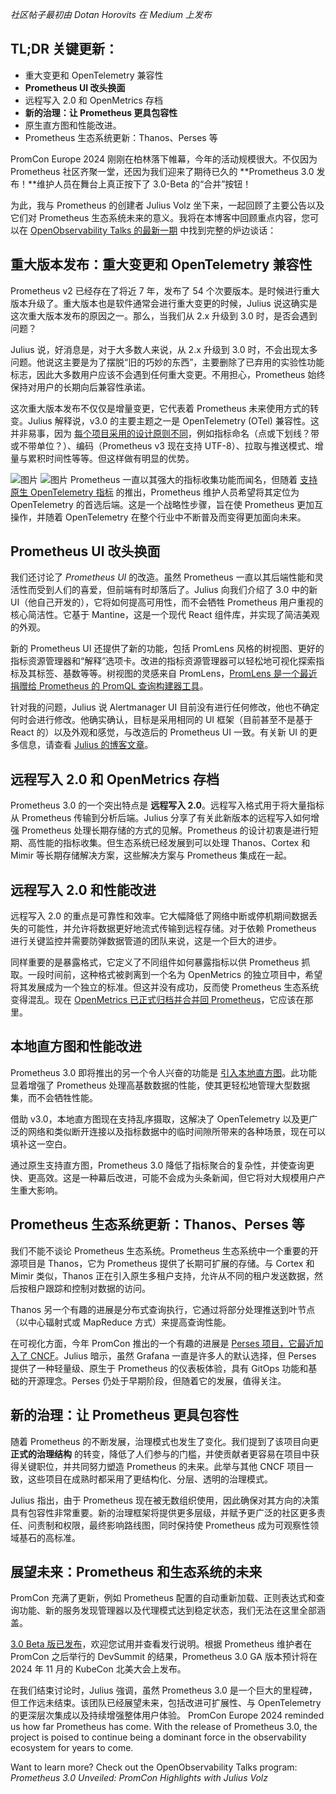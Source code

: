 *社区帖子最初由 Dotan Horovits 在 Medium 上发布*
## TL;DR 关键更新：
* 重大变更和 OpenTelemetry 兼容性
* **Prometheus UI 改头换面**
* 远程写入 2.0 和 OpenMetrics 存档
* **新的治理：让 Prometheus 更具包容性**
* 原生直方图和性能改进。
* Prometheus 生态系统更新：Thanos、Perses 等

PromCon Europe 2024 刚刚在柏林落下帷幕，今年的活动规模很大。不仅因为 Prometheus 社区齐聚一堂，还因为我们迎来了期待已久的 **Prometheus 3.0 发布！**维护人员在舞台上真正按下了 3.0-Beta 的“合并”按钮！

为此，我与 Prometheus 的创建者 Julius Volz 坐下来，一起回顾了主要公告以及它们对 Prometheus 生态系统未来的意义。我将在本博客中回顾重点内容，您可以在 [OpenObservability Talks 的最新一期](https://podcasters.spotify.com/pod/show/openobservability/episodes/Prometheus-3-0-Unveiled-PromCon-Highlights-with-Julius-Volz---OpenObservability-Talks-S5E04-e2o0455) 中找到完整的炉边谈话：

## 重大版本发布：重大变更和 OpenTelemetry 兼容性
Prometheus v2 已经存在了将近 7 年，发布了 54 个次要版本。是时候进行重大版本升级了。重大版本也是软件通常会进行重大变更的时候，Julius 说这确实是这次重大版本发布的原因之一。那么，当我们从 2.x 升级到 3.0 时，是否会遇到问题？

Julius 说，好消息是，对于大多数人来说，从 2.x 升级到 3.0 时，不会出现太多问题。他说这主要是为了摆脱“旧的巧妙的东西”，主要删除了已弃用的实验性功能标志，因此大多数用户应该不会遇到任何重大变更。不用担心，Prometheus 始终保持对用户的长期向后兼容性承诺。

这次重大版本发布不仅仅是增量变更，它代表着 Prometheus 未来使用方式的转变。Julius 解释说，v3.0 的主要主题之一是 OpenTelemetry (OTel) 兼容性。这并非易事，因为 [每个项目采用的设计原则不同](https://www.linkedin.com/feed/update/urn:li:share:7233510791277142016)，例如指标命名（点或下划线？带或不带单位？）、编码（Prometheus v3 现在支持 UTF-8）、拉取与推送模式、增量与累积时间性等等。但这样做有明显的优势。

![图片](https://miro.medium.com/v2/resize:fit:700/1*5VfS9QqWV9Vm2Um355Ujcg.png)
![图片](https://miro.medium.com/v2/resize:fit:700/1*5VfS9QqWV9Vm2Um355Ujcg.png)
Prometheus 一直以其强大的指标收集功能而闻名，但随着 [支持原生 OpenTelemetry 指标](https://medium.com/p/83f85878e46a) 的推出，Prometheus 维护人员希望将其定位为 OpenTelemetry 的首选后端。这是一个战略性步骤，旨在使 Prometheus 更加互操作，并随着 OpenTelemetry 在整个行业中不断普及而变得更加面向未来。

## Prometheus UI 改头换面
我们还讨论了 *Prometheus UI* 的改造。虽然 Prometheus 一直以其后端性能和灵活性而受到人们的喜爱，但前端有时却落后了。Julius 向我们介绍了 3.0 中的新 UI（他自己开发的），它将如何提高可用性，而不会牺牲 Prometheus 用户重视的核心简洁性。它基于 Mantine，这是一个现代 React 组件库，并实现了简洁美观的外观。

新的 Prometheus UI 还提供了新的功能，包括 PromLens 风格的树视图、更好的指标资源管理器和“解释”选项卡。改进的指标资源管理器可以轻松地可视化探索指标及其标签、基数等等。树视图的灵感来自 PromLens，[PromLens 是一个最近捐赠给 Prometheus 的 PromQL 查询构建器工具](https://horovits.medium.com/fbede9b5cc9#4951)。

针对我的问题，Julius 说 Alertmanager UI 目前没有进行任何修改，他也不确定何时会进行修改。他确实确认，目标是采用相同的 UI 框架（目前甚至不是基于 React 的）以及外观和感觉，与改造后的 Prometheus UI 一致。有关新 UI 的更多信息，请查看 [Julius 的博客文章](https://promlabs.com/blog/2024/09/11/a-look-at-the-new-prometheus-3-0-ui/)。

## 远程写入 2.0 和 OpenMetrics 存档
Prometheus 3.0 的一个突出特点是 **远程写入 2.0**。远程写入格式用于将大量指标从 Prometheus 传输到分析后端。Julius 分享了有关此新版本的远程写入如何增强 Prometheus 处理长期存储的方式的见解。Prometheus 的设计初衷是进行短期、高性能的指标收集。但生态系统已经发展到可以处理 Thanos、Cortex 和 Mimir 等长期存储解决方案，这些解决方案与 Prometheus 集成在一起。
## 远程写入 2.0 和性能改进

远程写入 2.0 的重点是可靠性和效率。它大幅降低了网络中断或停机期间数据丢失的可能性，并允许将数据更好地流式传输到远程存储。对于依赖 Prometheus 进行关键监控并需要防弹数据管道的团队来说，这是一个巨大的进步。

同样重要的是暴露格式，它定义了不同组件如何暴露指标以供 Prometheus 抓取。一段时间前，这种格式被剥离到一个名为 OpenMetrics 的独立项目中，希望将其发展成为一个独立的标准。但这并没有成功，反而使 Prometheus 生态系统变得混乱。现在 [OpenMetrics 已正式归档并合并回 Prometheus](https://horovits.medium.com/openmetrics-is-archived-merged-into-prometheus-d555598d2d04)，它应该在那里。

## 本地直方图和性能改进

Prometheus 3.0 即将推出的另一个令人兴奋的功能是 [引入本地直方图](https://horovits.medium.com/fbede9b5cc9#aa64)。此功能显着增强了 Prometheus 处理高基数数据的性能，使其更轻松地管理大型数据集，而不会牺牲性能。

借助 v3.0，本地直方图现在支持乱序摄取，这解决了 OpenTelemetry 以及更广泛的网络和类似断开连接以及指标数据中的临时间隙所带来的各种场景，现在可以填补这一空白。

通过原生支持直方图，Prometheus 3.0 降低了指标聚合的复杂性，并使查询更快、更高效。这是一种幕后改进，可能不会成为头条新闻，但它将对大规模用户产生重大影响。

## Prometheus 生态系统更新：Thanos、Perses 等

我们不能不谈论 Prometheus 生态系统。Prometheus 生态系统中一个重要的开源项目是 Thanos，它为 Prometheus 提供了长期可扩展的存储。与 Cortex 和 Mimir 类似，Thanos 正在引入原生多租户支持，允许从不同的租户发送数据，然后按租户跟踪和控制对数据的访问。

Thanos 另一个有趣的进展是分布式查询执行，它通过将部分处理推送到叶节点（以中心辐射式或 MapReduce 方式）来提高查询性能。

在可视化方面，今年 PromCon 推出的一个有趣的进展是 [Perses 项目，它最近加入了 CNCF](https://horovits.medium.com/unveiling-perses-the-gitops-friendly-metrics-visualization-tool-f05b5324d7da)。Julius 暗示，虽然 Grafana 一直是许多人的默认选择，但 Perses 提供了一种轻量级、原生于 Prometheus 的仪表板体验，具有 GitOps 功能和基础的开源理念。Perses 仍处于早期阶段，但随着它的发展，值得关注。

## 新的治理：让 Prometheus 更具包容性

随着 Prometheus 的不断发展，治理模式也发生了变化。我们提到了该项目向更 **正式的治理结构** 的转变，降低了人们参与的门槛，并使贡献者更容易在项目中获得关键职位，并共同努力塑造 Prometheus 的未来。此举与其他 CNCF 项目一致，这些项目在成熟时都采用了更结构化、分层、透明的治理模式。

Julius 指出，由于 Prometheus 现在被无数组织使用，因此确保对其方向的决策具有包容性非常重要。新的治理框架将提供更多层级，并赋予更广泛的社区更多责任、问责制和权限，最终影响路线图，同时保持使 Prometheus 成为可观察性领域基石的高标准。

## 展望未来：Prometheus 和生态系统的未来

PromCon 充满了更新，例如 Prometheus 配置的自动重新加载、正则表达式和查询功能、新的服务发现管理器以及代理模式达到稳定状态，我们无法在这里全部涵盖。

[3.0 Beta 版已发布](https://github.com/prometheus/prometheus/releases/tag/v3.0.0-beta.0)，欢迎您试用并查看发行说明。根据 Prometheus 维护者在 PromCon 之后举行的 DevSummit 的结果，Prometheus 3.0 GA 版本预计将在 2024 年 11 月的 KubeCon 北美大会上发布。

在我们结束讨论时，Julius 強调，虽然 Prometheus 3.0 是一个巨大的里程碑，但工作远未结束。该团队已经展望未来，包括改进可扩展性、与 OpenTelemetry 的更深层次集成以及持续增强整体用户体验。
PromCon Europe 2024 reminded us how far Prometheus has come. With the release of Prometheus 3.0, the project is poised to continue being a dominant force in the observability ecosystem for years to come.

Want to learn more? Check out the OpenObservability Talks program: *Prometheus 3.0 Unveiled: PromCon Highlights with Julius Volz*